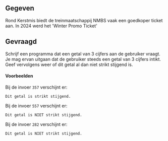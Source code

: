 ## Gegeven

Rond Kerstmis biedt de treinmaatschappij NMBS vaak een goedkoper ticket aan. In 2024 werd het 'Winter Promo Ticket'

## Gevraagd

Schrijf een programma dat een getal van 3 cijfers aan de gebruiker vraagt. Je mag ervan uitgaan dat de gebruiker steeds een getal van 3 cijfers intikt. Geef vervolgens weer of dit getal al dan niet strikt stijgend is.

#### Voorbeelden
Bij de invoer `357` verschijnt er:

```
Dit getal is strikt stijgend.
```

Bij de invoer `557` verschijnt er:

```
Dit getal is NIET strikt stijgend.
```

Bij de invoer `282` verschijnt er:

```
Dit getal is NIET strikt stijgend.
```
